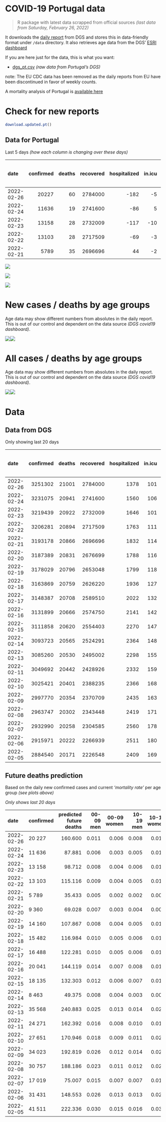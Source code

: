 COVID-19 Portugal data
================

> R package with latest data scrapped from official sources *(last data
> from Saturday, February 26, 2022)*

It downloads the [daily
report](https://covid19.min-saude.pt/relatorio-de-situacao/) from DGS
and stores this in data-friendly format under `/data` directory. It also
retrieves age data from the DGS’ [ESRI
dashboard](https://covid19.min-saude.pt/ponto-de-situacao-atual-em-portugal/)

If you are here just for the data, this is what you want:

-   [dgs\_pt.csv](raw/master/data/dgs_pt.csv) *(raw data from Portugal’s
    DGS)*

note: The EU CDC data has been removed as the daily reports from EU have
been discontinued in favor of weekly counts.

A mortality analysis of Portugal is [available
here](https://averissimo.github.io/covid19-analysis/mortality.html)

# Check for new reports

``` r
download.updated.pt()
```

## Data for Portugal

Last 5 days *(how each column is changing over these days)*

| date       | confirmed | deaths | recovered | hospitalized | in.icu | first vaccine | second vaccine | confirmed m 00-09 | confirmed w 00-09 | confirmed m 10-19 | confirmed w 10-19 | confirmed m 20-29 | confirmed w 20-29 | confirmed m 30-39 | confirmed w 30-39 | confirmed m 40-49 | confirmed w 40-49 | confirmed m 50-59 | confirmed w 50-59 | confirmed m 60-69 | confirmed w 60-69 | confirmed m 70-79 | confirmed w 70-79 | confirmed m 80+ | confirmed w 80+ | death m 00-09 | death w 00-09 | death m 10-19 | death w 10-19 | death m 20-29 | death w 20-29 | death m 30-39 | death w 30-39 | death m 40-49 | death w 40-49 | death m 50-59 | death w 50-59 | death m 60-69 | death w 60-69 | death m 70-79 | death w 70-79 | death m 80+ | death w 80+ | contacts |
|:-----------|----------:|-------:|----------:|-------------:|-------:|--------------:|---------------:|------------------:|------------------:|------------------:|------------------:|------------------:|------------------:|------------------:|------------------:|------------------:|------------------:|------------------:|------------------:|------------------:|------------------:|------------------:|------------------:|----------------:|----------------:|--------------:|--------------:|--------------:|--------------:|--------------:|--------------:|--------------:|--------------:|--------------:|--------------:|--------------:|--------------:|--------------:|--------------:|--------------:|--------------:|------------:|------------:|---------:|
| 2022-02-26 |     20227 |     60 |   2784000 |         -182 |     -5 |            NA |             NA |               989 |               950 |              1816 |              1807 |              1319 |              1667 |              1162 |              1546 |              1200 |              1777 |               904 |              1313 |               752 |               874 |               520 |               614 |             356 |             645 |             0 |             0 |             0 |             0 |             0 |             0 |             0 |             0 |             0 |             0 |             0 |             0 |             0 |             2 |            12 |             2 |          25 |          19 |   -22222 |
| 2022-02-24 |     11636 |     19 |   2741600 |          -86 |      5 |            NA |             NA |               555 |               538 |              1050 |              1164 |               736 |               943 |               640 |              1000 |               770 |              1074 |               465 |               672 |               362 |               489 |               278 |               337 |             198 |             357 |             0 |             0 |             0 |             0 |             0 |             0 |             0 |             0 |             0 |             0 |             2 |             0 |             0 |             2 |             1 |             1 |           6 |           7 |   -10640 |
| 2022-02-23 |     13158 |     28 |   2732009 |         -117 |    -10 |            NA |             NA |               718 |               708 |              1230 |              1311 |               830 |              1101 |               735 |              1003 |               765 |              1145 |               564 |               784 |               397 |               531 |               323 |               382 |             224 |             394 |             0 |             0 |             0 |             0 |             0 |             0 |             0 |             0 |             0 |             0 |             1 |             0 |             1 |             2 |             3 |             0 |           6 |          15 |   -15570 |
| 2022-02-22 |     13103 |     28 |   2717509 |          -69 |     -3 |            NA |             NA |               758 |               653 |              1172 |              1207 |               725 |               888 |               701 |               953 |               781 |              1192 |               564 |               867 |               491 |               608 |               367 |               432 |             251 |             486 |             0 |             0 |             0 |             0 |             0 |             0 |             0 |             0 |             1 |             0 |             1 |             0 |             0 |             1 |             5 |             1 |           6 |          13 |   -15093 |
| 2022-02-21 |      5789 |     35 |   2696696 |           44 |     -2 |            NA |             NA |               424 |               345 |               549 |               521 |               329 |               427 |               368 |               460 |               385 |               514 |               243 |               372 |               179 |               225 |               119 |               116 |              88 |             123 |             0 |             0 |             0 |             0 |             0 |             0 |             0 |             0 |             2 |             0 |             1 |             1 |             1 |             3 |             3 |             2 |           9 |          13 |   -15040 |

![](README_files/figure-gfm/totals-1.svg)<!-- -->

![](README_files/figure-gfm/differential-1.svg)<!-- -->

![](README_files/figure-gfm/differential_7days-1.svg)<!-- -->

# New cases / deaths by age groups

Age data may show different numbers from absolutes in the daily report.
This is out of our control and dependent on the data source *(DGS
covid19 dashboard)*.

![](README_files/figure-gfm/new_cases_deaths-1.svg)<!-- -->![](README_files/figure-gfm/new_cases_deaths-2.svg)<!-- -->

# All cases / deaths by age groups

Age data may show different numbers from absolutes in the daily report.
This is out of our control and dependent on the data source *(DGS
covid19 dashboard)*.

![](README_files/figure-gfm/total_cases_deaths-1.svg)<!-- -->![](README_files/figure-gfm/total_cases_deaths-2.svg)<!-- -->

# Data

## Data from DGS

Only showing last 20 days

| date       | confirmed | deaths | recovered | hospitalized | in.icu | confirmed m 00-09 | confirmed w 00-09 | confirmed m 10-19 | confirmed w 10-19 | confirmed m 20-29 | confirmed w 20-29 | confirmed m 30-39 | confirmed w 30-39 | confirmed m 40-49 | confirmed w 40-49 | confirmed m 50-59 | confirmed w 50-59 | confirmed m 60-69 | confirmed w 60-69 | confirmed m 70-79 | confirmed w 70-79 | confirmed m 80+ | confirmed w 80+ | death m 00-09 | death w 00-09 | death m 10-19 | death w 10-19 | death m 20-29 | death w 20-29 | death m 30-39 | death w 30-39 | death m 40-49 | death w 40-49 | death m 50-59 | death w 50-59 | death m 60-69 | death w 60-69 | death m 70-79 | death w 70-79 | death m 80+ | death w 80+ | first vaccine | second vaccine | contacts |
|:-----------|----------:|-------:|----------:|-------------:|-------:|------------------:|------------------:|------------------:|------------------:|------------------:|------------------:|------------------:|------------------:|------------------:|------------------:|------------------:|------------------:|------------------:|------------------:|------------------:|------------------:|----------------:|----------------:|--------------:|--------------:|--------------:|--------------:|--------------:|--------------:|--------------:|--------------:|--------------:|--------------:|--------------:|--------------:|--------------:|--------------:|--------------:|--------------:|------------:|------------:|--------------:|---------------:|---------:|
| 2022-02-26 |   3251302 |  21001 |   2784000 |         1378 |    101 |            172910 |            165091 |            220305 |            219014 |            239654 |            258926 |            234469 |            278902 |            250701 |            313186 |            173785 |            213421 |            110670 |            127053 |             66250 |             75508 |           44794 |           83775 |             2 |             1 |             1 |             2 |            11 |             8 |            33 |            22 |           137 |            85 |           437 |           187 |          1320 |           605 |          2821 |          1719 |        6286 |        7324 |            NA |             NA |   426472 |
| 2022-02-24 |   3231075 |  20941 |   2741600 |         1560 |    106 |            171921 |            164141 |            218489 |            217207 |            238335 |            257259 |            233307 |            277356 |            249501 |            311409 |            172881 |            212108 |            109918 |            126179 |             65730 |             74894 |           44438 |           83130 |             2 |             1 |             1 |             2 |            11 |             8 |            33 |            22 |           137 |            85 |           437 |           187 |          1320 |           603 |          2809 |          1717 |        6261 |        7305 |            NA |             NA |   448694 |
| 2022-02-23 |   3219439 |  20922 |   2732009 |         1646 |    101 |            171366 |            163603 |            217439 |            216043 |            237599 |            256316 |            232667 |            276356 |            248731 |            310335 |            172416 |            211436 |            109556 |            125690 |             65452 |             74557 |           44240 |           82773 |             2 |             1 |             1 |             2 |            11 |             8 |            33 |            22 |           137 |            85 |           435 |           187 |          1320 |           601 |          2808 |          1716 |        6255 |        7298 |            NA |             NA |   459334 |
| 2022-02-22 |   3206281 |  20894 |   2717509 |         1763 |    111 |            170648 |            162895 |            216209 |            214732 |            236769 |            255215 |            231932 |            275353 |            247966 |            309190 |            171852 |            210652 |            109159 |            125159 |             65129 |             74175 |           44016 |           82379 |             2 |             1 |             1 |             2 |            11 |             8 |            33 |            22 |           137 |            85 |           434 |           187 |          1319 |           599 |          2805 |          1716 |        6249 |        7283 |            NA |             NA |   474904 |
| 2022-02-21 |   3193178 |  20866 |   2696696 |         1832 |    114 |            169890 |            162242 |            215037 |            213525 |            236044 |            254327 |            231231 |            274400 |            247185 |            307998 |            171288 |            209785 |            108668 |            124551 |             64762 |             73743 |           43765 |           81893 |             2 |             1 |             1 |             2 |            11 |             8 |            33 |            22 |           136 |            85 |           433 |           187 |          1319 |           598 |          2800 |          1715 |        6243 |        7270 |            NA |             NA |   489997 |
| 2022-02-20 |   3187389 |  20831 |   2676699 |         1788 |    116 |            169466 |            161897 |            214488 |            213004 |            235715 |            253900 |            230863 |            273940 |            246800 |            307484 |            171045 |            209413 |            108489 |            124326 |             64643 |             73627 |           43677 |           81770 |             2 |             1 |             1 |             2 |            11 |             8 |            33 |            22 |           134 |            85 |           432 |           186 |          1318 |           595 |          2797 |          1713 |        6234 |        7257 |            NA |             NA |   505037 |
| 2022-02-19 |   3178029 |  20796 |   2653048 |         1799 |    118 |            168899 |            161338 |            213660 |            212162 |            235175 |            253197 |            230335 |            273202 |            246174 |            306586 |            170675 |            208848 |            108223 |            123939 |             64413 |             73355 |           43515 |           81506 |             2 |             1 |             1 |             2 |            11 |             8 |            33 |            22 |           134 |            85 |           432 |           186 |          1315 |           593 |          2790 |          1710 |        6225 |        7246 |            NA |             NA |   521186 |
| 2022-02-18 |   3163869 |  20759 |   2626220 |         1936 |    127 |            168173 |            160622 |            212476 |            210848 |            234289 |            252152 |            229465 |            272075 |            245199 |            305285 |            170044 |            207949 |            107738 |            123379 |             64063 |             72946 |           43265 |           81088 |             2 |             1 |             1 |             2 |            11 |             8 |            33 |            22 |           134 |            85 |           431 |           185 |          1314 |           592 |          2785 |          1704 |        6212 |        7237 |            NA |             NA |   534151 |
| 2022-02-17 |   3148387 |  20708 |   2589510 |         2022 |    132 |            167337 |            159831 |            211125 |            209413 |            233248 |            250871 |            228521 |            270814 |            244273 |            303828 |            169435 |            207059 |            107216 |            122769 |             63713 |             72525 |           42996 |           80607 |             2 |             1 |             1 |             2 |            11 |             8 |            33 |            22 |           133 |            85 |           430 |           185 |          1310 |           592 |          2775 |          1700 |        6197 |        7221 |            NA |             NA |   545242 |
| 2022-02-16 |   3131899 |  20666 |   2574750 |         2141 |    142 |            166450 |            158957 |            209715 |            207911 |            232137 |            249393 |            227535 |            269462 |            243241 |            302363 |            168737 |            206117 |            106691 |            122144 |             63355 |             72091 |           42722 |           80086 |             2 |             1 |             1 |             2 |            11 |             8 |            33 |            22 |           132 |            85 |           427 |           185 |          1308 |           591 |          2770 |          1697 |        6182 |        7209 |            NA |             NA |   561116 |
| 2022-02-15 |   3111858 |  20620 |   2554403 |         2270 |    147 |            165229 |            157821 |            207931 |            206105 |            230767 |            247817 |            226325 |            267819 |            241967 |            300511 |            167948 |            204983 |            106141 |            121386 |             62936 |             71543 |           42414 |           79448 |             2 |             1 |             1 |             2 |            11 |             8 |            33 |            22 |           130 |            85 |           426 |           184 |          1307 |           590 |          2769 |          1691 |        6167 |        7191 |            NA |             NA |   574788 |
| 2022-02-14 |   3093723 |  20565 |   2524291 |         2364 |    148 |            164219 |            156762 |            206431 |            204606 |            229702 |            246492 |            225183 |            266372 |            240786 |            298757 |            167198 |            203833 |            105483 |            120607 |             62456 |             71014 |           42133 |           78940 |             2 |             1 |             1 |             2 |            11 |             8 |            33 |            22 |           130 |            85 |           425 |           184 |          1302 |           586 |          2764 |          1686 |        6151 |        7172 |            NA |             NA |   589289 |
| 2022-02-13 |   3085260 |  20530 |   2495002 |         2298 |    155 |            163563 |            156144 |            205698 |            203923 |            229196 |            245868 |            224640 |            265681 |            240172 |            297929 |            166852 |            203376 |            105253 |            120315 |             62308 |             70831 |           42018 |           78750 |             2 |             1 |             1 |             2 |            10 |             8 |            32 |            22 |           130 |            85 |           423 |           183 |          1302 |           584 |          2761 |          1683 |        6136 |        7165 |            NA |             NA |   602483 |
| 2022-02-11 |   3049692 |  20442 |   2428926 |         2332 |    159 |            161421 |            153993 |            202680 |            200711 |            226931 |            243091 |            222388 |            262663 |            237846 |            294593 |            165382 |            201366 |            104223 |            118982 |             61509 |             69909 |           41479 |           77799 |             2 |             1 |             1 |             2 |            10 |             8 |            32 |            22 |           129 |            84 |           423 |           183 |          1296 |           580 |          2750 |          1677 |        6112 |        7130 |            NA |             NA |   628109 |
| 2022-02-10 |   3025421 |  20401 |   2388235 |         2366 |    168 |            160003 |            152725 |            200568 |            198587 |            225310 |            241194 |            220650 |            260512 |            236261 |            292292 |            164415 |            200057 |            103532 |            118078 |             60967 |             69303 |           41143 |           77111 |             2 |             1 |             1 |             2 |            10 |             8 |            32 |            22 |           129 |            84 |           422 |           182 |          1294 |           579 |          2742 |          1675 |        6097 |        7119 |            NA |             NA |   638788 |
| 2022-02-09 |   2997770 |  20354 |   2370709 |         2435 |    163 |            158404 |            151207 |            198191 |            196052 |            223445 |            238898 |            218735 |            258135 |            234317 |            289729 |            163335 |            198574 |            102749 |            117053 |             60359 |             68684 |           40790 |           76416 |             2 |             1 |             1 |             2 |            10 |             8 |            32 |            22 |           128 |            84 |           422 |           181 |          1293 |           576 |          2738 |          1671 |        6080 |        7103 |            NA |             NA |   646368 |
| 2022-02-08 |   2963747 |  20302 |   2343448 |         2419 |    171 |            156168 |            149148 |            195208 |            193043 |            221247 |            236176 |            216324 |            255109 |            231979 |            286532 |            162002 |            196744 |            101849 |            115883 |             59732 |             67888 |           40381 |           75657 |             2 |             1 |             1 |             2 |            10 |             8 |            32 |            22 |           127 |            84 |           420 |           181 |          1289 |           576 |          2737 |          1665 |        6062 |        7083 |            NA |             NA |   655520 |
| 2022-02-07 |   2932990 |  20258 |   2304585 |         2560 |    178 |            154182 |            147287 |            192606 |            190423 |            219515 |            233951 |            214358 |            252363 |            229776 |            283487 |            160745 |            194978 |            100929 |            114633 |             59038 |             67111 |           39959 |           75001 |             2 |             1 |             1 |             2 |            10 |             8 |            32 |            22 |           127 |            84 |           420 |           181 |          1285 |           574 |          2731 |          1662 |        6044 |        7072 |            NA |             NA |   665534 |
| 2022-02-06 |   2915971 |  20222 |   2266939 |         2511 |    180 |            152863 |            146066 |            191057 |            188983 |            218508 |            232724 |            213173 |            250783 |            228488 |            281765 |            160072 |            194087 |            100528 |            114107 |             58795 |             66818 |           39788 |           74742 |             2 |             1 |             1 |             2 |            10 |             8 |            32 |            22 |           127 |            84 |           419 |           181 |          1281 |           572 |          2728 |          1659 |        6032 |        7061 |            NA |             NA |   664442 |
| 2022-02-05 |   2884540 |  20171 |   2226548 |         2409 |    169 |            150638 |            143978 |            188207 |            186165 |            216556 |            230350 |            210867 |            247909 |            226131 |            278686 |            158849 |            192513 |             99782 |            113158 |             58264 |             66199 |           39478 |           74198 |             2 |             1 |             1 |             2 |            10 |             8 |            32 |            22 |           125 |            83 |           419 |           180 |          1279 |           571 |          2720 |          1653 |        6025 |        7038 |            NA |             NA |   665706 |

## Future deaths prediction

Based on the daily new confirmed cases and current *‘mortality rate’*
per age group *(see plots above)*

*Only shows last 20 days*

| date       | confirmed | predicted future deaths | 00-09 men | 00-09 women | 10-19 men | 10-19 women | 20-29 men | 20-29 women | 30-39 men | 30-39 women | 40-49 men | 40-49 women | 50-59 men | 50-59 women | 60-69 men | 60-69 women | 70-79 men | 70-79 women | 80+ men | 80+ women |
|:-----------|:----------|------------------------:|----------:|------------:|----------:|------------:|----------:|------------:|----------:|------------:|----------:|------------:|----------:|------------:|----------:|------------:|----------:|------------:|--------:|----------:|
| 2022-02-26 | 20 227    |                 160.600 |     0.011 |       0.006 |     0.008 |       0.017 |     0.061 |       0.052 |     0.164 |       0.122 |     0.656 |       0.482 |     2.273 |       1.150 |     8.969 |       4.162 |    22.142 |      13.978 |  49.958 |    56.389 |
| 2022-02-24 | 11 636    |                  87.881 |     0.006 |       0.003 |     0.005 |       0.011 |     0.034 |       0.029 |     0.090 |       0.079 |     0.421 |       0.291 |     1.169 |       0.589 |     4.318 |       2.329 |    11.838 |       7.672 |  27.786 |    31.211 |
| 2022-02-23 | 13 158    |                  98.712 |     0.008 |       0.004 |     0.006 |       0.012 |     0.038 |       0.034 |     0.103 |       0.079 |     0.418 |       0.311 |     1.418 |       0.687 |     4.735 |       2.529 |    13.754 |       8.697 |  31.434 |    34.445 |
| 2022-02-22 | 13 103    |                 115.116 |     0.009 |       0.004 |     0.005 |       0.011 |     0.033 |       0.027 |     0.099 |       0.075 |     0.427 |       0.324 |     1.418 |       0.760 |     5.856 |       2.895 |    15.627 |       9.835 |  35.223 |    42.488 |
| 2022-02-21 | 5 789     |                  35.433 |     0.005 |       0.002 |     0.002 |       0.005 |     0.015 |       0.013 |     0.052 |       0.036 |     0.210 |       0.140 |     0.611 |       0.326 |     2.135 |       1.071 |     5.067 |       2.641 |  12.349 |    10.753 |
| 2022-02-20 | 9 360     |                  69.028 |     0.007 |       0.003 |     0.004 |       0.008 |     0.025 |       0.022 |     0.074 |       0.058 |     0.342 |       0.244 |     0.930 |       0.495 |     3.173 |       1.843 |     9.794 |       6.192 |  22.734 |    23.080 |
| 2022-02-19 | 14 160    |                 107.867 |     0.008 |       0.004 |     0.005 |       0.012 |     0.041 |       0.032 |     0.122 |       0.089 |     0.533 |       0.353 |     1.587 |       0.788 |     5.785 |       2.667 |    14.903 |       9.311 |  35.083 |    36.544 |
| 2022-02-18 | 15 482    |                 116.984 |     0.010 |       0.005 |     0.006 |       0.013 |     0.048 |       0.040 |     0.133 |       0.099 |     0.506 |       0.395 |     1.531 |       0.780 |     6.226 |       2.905 |    14.903 |       9.584 |  37.749 |    42.051 |
| 2022-02-17 | 16 488    |                 122.281 |     0.010 |       0.005 |     0.006 |       0.014 |     0.051 |       0.046 |     0.139 |       0.107 |     0.564 |       0.398 |     1.755 |       0.825 |     6.262 |       2.976 |    15.244 |       9.880 |  38.451 |    45.548 |
| 2022-02-16 | 20 041    |                 144.119 |     0.014 |       0.007 |     0.008 |       0.016 |     0.063 |       0.049 |     0.170 |       0.130 |     0.696 |       0.503 |     1.984 |       0.994 |     6.560 |       3.609 |    17.841 |      12.476 |  43.222 |    55.777 |
| 2022-02-15 | 18 135    |                 132.303 |     0.012 |       0.006 |     0.007 |       0.014 |     0.049 |       0.041 |     0.161 |       0.114 |     0.645 |       0.476 |     1.886 |       1.008 |     7.848 |       3.709 |    20.439 |      12.043 |  39.433 |    44.412 |
| 2022-02-14 | 8 463     |                  49.375 |     0.008 |       0.004 |     0.003 |       0.006 |     0.023 |       0.019 |     0.076 |       0.055 |     0.336 |       0.225 |     0.870 |       0.400 |     2.743 |       1.390 |     6.302 |       4.166 |  16.138 |    16.611 |
| 2022-02-13 | 35 568    |                 240.883 |     0.025 |       0.013 |     0.014 |       0.029 |     0.104 |       0.086 |     0.317 |       0.238 |     1.271 |       0.905 |     3.696 |       1.761 |    12.285 |       6.347 |    34.022 |      20.990 |  75.639 |    83.141 |
| 2022-02-11 | 24 271    |                 162.392 |     0.016 |       0.008 |     0.010 |       0.019 |     0.074 |       0.059 |     0.245 |       0.170 |     0.866 |       0.625 |     2.432 |       1.147 |     8.242 |       4.305 |    23.079 |      13.796 |  47.151 |    60.148 |
| 2022-02-10 | 27 651    |                 170.946 |     0.018 |       0.009 |     0.011 |       0.023 |     0.086 |       0.071 |     0.270 |       0.187 |     1.062 |       0.696 |     2.716 |       1.299 |     9.339 |       4.881 |    25.889 |      14.092 |  49.537 |    60.760 |
| 2022-02-09 | 34 023    |                 192.819 |     0.026 |       0.012 |     0.014 |       0.027 |     0.101 |       0.084 |     0.339 |       0.239 |     1.278 |       0.868 |     3.352 |       1.603 |    10.735 |       5.571 |    26.698 |      18.122 |  57.395 |    66.355 |
| 2022-02-08 | 30 757    |                 188.186 |     0.023 |       0.011 |     0.012 |       0.024 |     0.079 |       0.069 |     0.277 |       0.217 |     1.204 |       0.826 |     3.161 |       1.547 |    10.973 |       5.952 |    29.551 |      17.689 |  59.220 |    57.351 |
| 2022-02-07 | 17 019    |                  75.007 |     0.015 |       0.007 |     0.007 |       0.013 |     0.046 |       0.038 |     0.167 |       0.125 |     0.704 |       0.467 |     1.692 |       0.781 |     4.783 |       2.505 |    10.347 |       6.670 |  23.997 |    22.643 |
| 2022-02-06 | 31 431    |                 148.553 |     0.026 |       0.013 |     0.013 |       0.026 |     0.090 |       0.073 |     0.325 |       0.227 |     1.288 |       0.836 |     3.075 |       1.379 |     8.898 |       4.519 |    22.611 |      14.092 |  43.503 |    47.559 |
| 2022-02-05 | 41 511    |                 222.336 |     0.030 |       0.015 |     0.016 |       0.033 |     0.128 |       0.095 |     0.421 |       0.300 |     1.691 |       1.124 |     4.144 |       1.949 |    12.941 |       6.505 |    33.341 |      18.805 |  68.061 |    72.737 |
